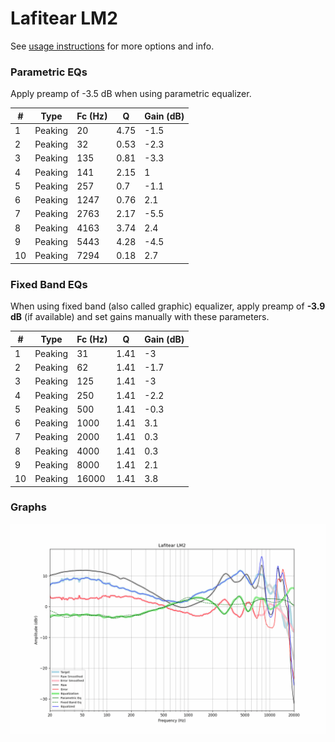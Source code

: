 # Lafitear LM2
See [usage instructions](https://github.com/jaakkopasanen/AutoEq#usage) for more options and info.

### Parametric EQs
Apply preamp of -3.5 dB when using parametric equalizer.

|   # | Type    |   Fc (Hz) |    Q |   Gain (dB) |
|-----|---------|-----------|------|-------------|
|   1 | Peaking |        20 | 4.75 |        -1.5 |
|   2 | Peaking |        32 | 0.53 |        -2.3 |
|   3 | Peaking |       135 | 0.81 |        -3.3 |
|   4 | Peaking |       141 | 2.15 |         1   |
|   5 | Peaking |       257 | 0.7  |        -1.1 |
|   6 | Peaking |      1247 | 0.76 |         2.1 |
|   7 | Peaking |      2763 | 2.17 |        -5.5 |
|   8 | Peaking |      4163 | 3.74 |         2.4 |
|   9 | Peaking |      5443 | 4.28 |        -4.5 |
|  10 | Peaking |      7294 | 0.18 |         2.7 |

### Fixed Band EQs
When using fixed band (also called graphic) equalizer, apply preamp of **-3.9 dB** (if available) and set gains manually with these parameters.

|   # | Type    |   Fc (Hz) |    Q |   Gain (dB) |
|-----|---------|-----------|------|-------------|
|   1 | Peaking |        31 | 1.41 |        -3   |
|   2 | Peaking |        62 | 1.41 |        -1.7 |
|   3 | Peaking |       125 | 1.41 |        -3   |
|   4 | Peaking |       250 | 1.41 |        -2.2 |
|   5 | Peaking |       500 | 1.41 |        -0.3 |
|   6 | Peaking |      1000 | 1.41 |         3.1 |
|   7 | Peaking |      2000 | 1.41 |         0.3 |
|   8 | Peaking |      4000 | 1.41 |         0.3 |
|   9 | Peaking |      8000 | 1.41 |         2.1 |
|  10 | Peaking |     16000 | 1.41 |         3.8 |

### Graphs
![](./Lafitear%20LM2.png)
